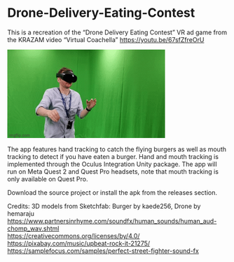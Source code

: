 # Drone-Delivery-Eating-Contest

This is a recreation of the “Drone Delivery Eating Contest” VR ad game from the KRAZAM video “Virtual Coachella” https://youtu.be/67sfZfreOrU

![DroneDemo](demo.gif)

The app features hand tracking to catch the flying burgers as well as mouth tracking to detect if you have eaten a burger.  Hand and mouth tracking is implemented through the Oculus Integration Unity package. The app will run on Meta Quest 2 and Quest Pro headsets, note that mouth tracking is only available on Quest Pro. 

Download the source project or install the apk from the releases section.

Credits: 
3D models from Sketchfab: Burger by kaede256, Drone by hemaraju                                                          
https://www.partnersinrhyme.com/soundfx/human_sounds/human_aud-chomp_wav.shtml  
https://creativecommons.org/licenses/by/4.0/  
https://pixabay.com/music/upbeat-rock-it-21275/  
https://samplefocus.com/samples/perfect-street-fighter-sound-fx  
